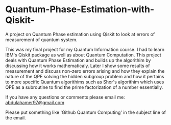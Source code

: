 # Quantum-Phase-Estimation-with-Qiskit-
A project on Quantum Phase estimation using Qiskit to look at errors of measurement of quantum system. 

This was my final project for my Quantum Information course. I had to learn IBM's Qiskit package as well as about Quantum Computation. 
This project deals with Quantum Phase Estimation and builds up the algorithim by discussing how it works mathematicaly. 
Later I show some results of measurement and discuss non-zero errors arising and how they explain the nature of the QPE solving 
the hidden subgroup problem and how it pertains to more specific Quantum algorithims such as Shor's algorithim which uses QPE as a 
subroutine to find the prime factorization of a number essentially. 

If you have any questions or comments please email me: 
abdulahamer97@gmail.com 

Please put something like 'Github Quantum Computing' in the subject line of the email. 

